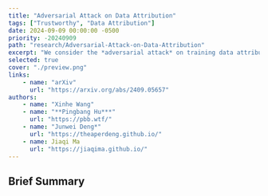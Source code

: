```yaml
---
title: "Adversarial Attack on Data Attribution"
tags: ["Trustworthy", "Data Attribution"]
date: 2024-09-09 00:00:00 -0500
priority: -20240909
path: "research/Adversarial-Attack-on-Data-Attribution"
excerpt: "We consider the *adversarial attack* on training data attribution methods."
selected: true
cover: "./preview.png"
links:
    - name: "arXiv"
      url: "https://arxiv.org/abs/2409.05657"
authors:
    - name: "Xinhe Wang"
    - name: "**Pingbang Hu***"
      url: "https://pbb.wtf/"
    - name: "Junwei Deng*"
      url: "https://theaperdeng.github.io/"
    - name: Jiaqi Ma
      url: "https://jiaqima.github.io/"
---
```


## Brief Summary
